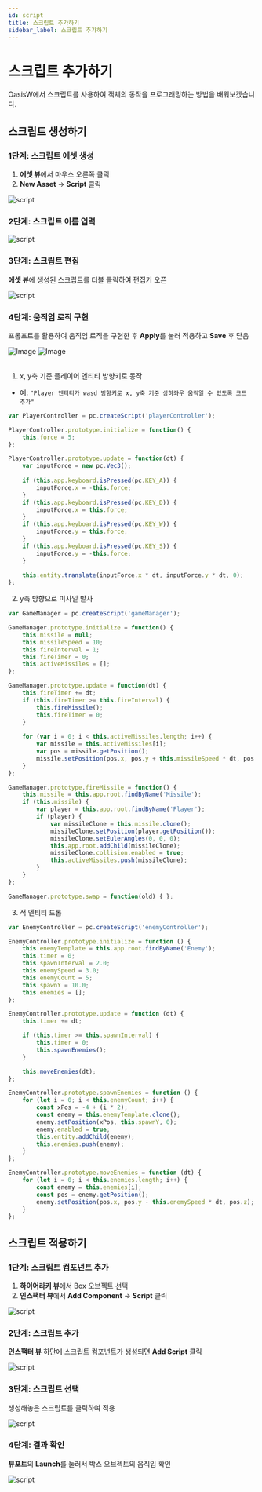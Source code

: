 ```yaml
---
id: script
title: 스크립트 추가하기
sidebar_label: 스크립트 추가하기
---
```


# 스크립트 추가하기

OasisW에서 스크립트를 사용하여 객체의 동작을 프로그래밍하는 방법을 배워보겠습니다.

## 스크립트 생성하기

### 1단계: 스크립트 에셋 생성

1. **에셋 뷰**에서 마우스 오른쪽 클릭
2. **New Asset** → **Script** 클릭

![script](/img/tutorial/6_1.png)

### 2단계: 스크립트 이름 입력

![script](/img/tutorial/6_2.png)

### 3단계: 스크립트 편집

**에셋 뷰**에 생성된 스크립트를 더블 클릭하여 편집기 오픈

![script](/img/tutorial/6_3.png)

### 4단계: 움직임 로직 구현

프롬프트를 활용하여 움직임 로직을 구현한 후 **Apply**를 눌러 적용하고 **Save** 후 닫음

<div style={{display: 'flex', gap: '10px'}}>
  <img src="/img/tutorial/6_4.png" alt="Image" style={{maxWidth: '45%'}} />
  <img src="/img/tutorial/6_5.png" alt="Image" style={{maxWidth: '45%'}} />
</div>
<br />

1. x, y축 기준 플레이어 엔티티 방향키로 동작
- 예: `"Player 엔티티가 wasd 방향키로 x, y축 기준 상하좌우 움직일 수 있도록 코드 추가"`  

```javascript
var PlayerController = pc.createScript('playerController');

PlayerController.prototype.initialize = function() {
    this.force = 5;
};

PlayerController.prototype.update = function(dt) {
    var inputForce = new pc.Vec3();
    
    if (this.app.keyboard.isPressed(pc.KEY_A)) {
        inputForce.x = -this.force;
    }
    if (this.app.keyboard.isPressed(pc.KEY_D)) {
        inputForce.x = this.force;
    }
    if (this.app.keyboard.isPressed(pc.KEY_W)) {
        inputForce.y = this.force;
    }
    if (this.app.keyboard.isPressed(pc.KEY_S)) {
        inputForce.y = -this.force;
    }
    
    this.entity.translate(inputForce.x * dt, inputForce.y * dt, 0);
};
```

2. y축 방향으로 미사일 발사

```javascript
var GameManager = pc.createScript('gameManager');

GameManager.prototype.initialize = function() {
    this.missile = null;
    this.missileSpeed = 10;
    this.fireInterval = 1;
    this.fireTimer = 0;
    this.activeMissiles = [];
};

GameManager.prototype.update = function(dt) {
    this.fireTimer += dt;
    if (this.fireTimer >= this.fireInterval) {
        this.fireMissile();
        this.fireTimer = 0;
    }
    
    for (var i = 0; i < this.activeMissiles.length; i++) {
        var missile = this.activeMissiles[i];
        var pos = missile.getPosition();
        missile.setPosition(pos.x, pos.y + this.missileSpeed * dt, pos.z);
    }
};

GameManager.prototype.fireMissile = function() {
    this.missile = this.app.root.findByName('Missile');
    if (this.missile) {
        var player = this.app.root.findByName('Player');
        if (player) {
            var missileClone = this.missile.clone();
            missileClone.setPosition(player.getPosition());
            missileClone.setEulerAngles(0, 0, 0);
            this.app.root.addChild(missileClone);
            missileClone.collision.enabled = true;
            this.activeMissiles.push(missileClone);
        }
    }
};

GameManager.prototype.swap = function(old) { };
```

3. 적 엔티티 드롭

```javascript
var EnemyController = pc.createScript('enemyController');

EnemyController.prototype.initialize = function () {
    this.enemyTemplate = this.app.root.findByName('Enemy');
    this.timer = 0;
    this.spawnInterval = 2.0;
    this.enemySpeed = 3.0;
    this.enemyCount = 5;
    this.spawnY = 10.0;
    this.enemies = [];
};

EnemyController.prototype.update = function (dt) {
    this.timer += dt;

    if (this.timer >= this.spawnInterval) {
        this.timer = 0;
        this.spawnEnemies();
    }

    this.moveEnemies(dt);
};

EnemyController.prototype.spawnEnemies = function () {
    for (let i = 0; i < this.enemyCount; i++) {
        const xPos = -4 + (i * 2);
        const enemy = this.enemyTemplate.clone();
        enemy.setPosition(xPos, this.spawnY, 0);
        enemy.enabled = true;
        this.entity.addChild(enemy);
        this.enemies.push(enemy);
    }
};

EnemyController.prototype.moveEnemies = function (dt) {
    for (let i = 0; i < this.enemies.length; i++) {
        const enemy = this.enemies[i];
        const pos = enemy.getPosition();
        enemy.setPosition(pos.x, pos.y - this.enemySpeed * dt, pos.z);
    }
};
```

## 스크립트 적용하기

### 1단계: 스크립트 컴포넌트 추가

1. **하이어라키 뷰**에서 Box 오브젝트 선택
2. **인스팩터 뷰**에서 **Add Component** → **Script** 클릭

![script](/img/tutorial/6_6.png)

### 2단계: 스크립트 추가

**인스팩터 뷰** 하단에 스크립트 컴포넌트가 생성되면 **Add Script** 클릭

![script](/img/tutorial/6_7.png)

### 3단계: 스크립트 선택

생성해놓은 스크립트를 클릭하여 적용

![script](/img/tutorial/6_8.png)

### 4단계: 결과 확인

**뷰포트**의 **Launch**를 눌러서 박스 오브젝트의 움직임 확인

![script](/img/tutorial/6_9.png)
